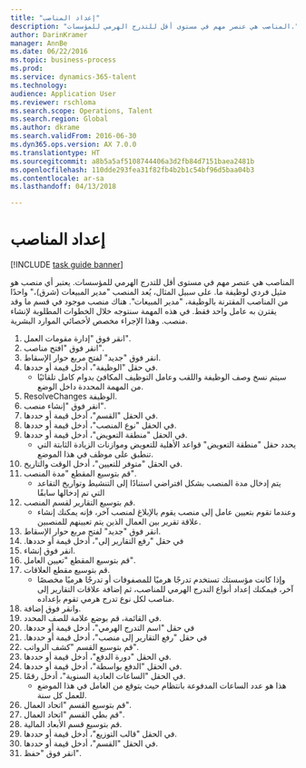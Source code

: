 ```yaml
--- 
title: "إعداد المناصب"
description: "المناصب هي عنصر مهم في مستوى أقل للتدرج الهرمي للمؤسسات."
author: DarinKramer
manager: AnnBe
ms.date: 06/22/2016
ms.topic: business-process
ms.prod: 
ms.service: dynamics-365-talent
ms.technology: 
audience: Application User
ms.reviewer: rschloma
ms.search.scope: Operations, Talent
ms.search.region: Global
ms.author: dkrame
ms.search.validFrom: 2016-06-30
ms.dyn365.ops.version: AX 7.0.0
ms.translationtype: HT
ms.sourcegitcommit: a8b5a5af5108744406a3d2fb84d7151baea2481b
ms.openlocfilehash: 110dde293fea31f82fb4b2b1c54bf96d5baa04b3
ms.contentlocale: ar-sa
ms.lasthandoff: 04/13/2018

---
```

# <a name="set-up-positions"></a>إعداد المناصب

[!INCLUDE [task guide banner](../../includes/task-guide-banner.md)]

المناصب هي عنصر مهم في مستوى أقل للتدرج الهرمي للمؤسسات. يعتبر أي منصب هو مثيل فردي لوظيفة ما. على سبيل المثال، يُعد المنصب "مدير المبيعات (شرق)،" واحدًا من المناصب المقترنة بالوظيفة، "مدير المبيعات". هناك منصب موجود في قسم ما وقد يقترن به عامل واحد فقط. في هذه المهمة سنتوجه خلال الخطوات المطلوبة لإنشاء منصب. وهذا الإجراء مخصص لأخصائي الموارد البشرية.

1. انقر فوق "إدارة مقومات العمل".
2. انقر فوق "افتح مناصب".
3. انقر فوق "جديد" لفتح مربع حوار الإسقاط‬.
4. في حقل "الوظيفة"، أدخل قيمة أو حددها.
    * سيتم نسخ وصف الوظيفة واللقب وعامل التوظيف المكافئ بدوام كامل تلقائيًا من المهمة المحددة داخل الوضع.  
5. ResolveChanges الوظيفة.
6. انقر فوق "إنشاء منصب".
7. في الحقل "القسم"، أدخل قيمة أو حددها.
8. في الحقل "نوع المنصب"، أدخل قيمة أو حددها.
9. في الحقل "منطقة التعويض"، أدخل قيمة أو حددها.
    * يحدد حقل "منطقة التعويض" قواعد الأهلية للتعويض وموازنات الزيادة الثابتة التي تنطبق على موظف في هذا الموضع.  
10. في الحقل "متوفر للتعيين‬"، أدخل الوقت والتاريخ.
11. قم بتوسيع المقطع "مدة المنصب".
    * يتم إدخال مدة المنصب بشكل افتراضي استنادًا إلى التنشيط وتواريخ التقاعد التي تم إدخالها سابقًا  
12. قم بتوسيع التقارير لقسم المنصب.
    * وعندما تقوم بتعيين عامل إلى منصب يقوم بالإبلاغ لمنصب آخر، فإنه يمكنك إنشاء علاقة تقرير بين العمال الذين يتم تعيينهم للمنصبين.  
13. انقر فوق "جديد" لفتح مربع حوار الإسقاط‬.
14. في حقل "‏‫رفع التقارير إلى"، أدخل قيمة أو حددها.
15. انقر فوق إنشاء.
16. قم بتوسيع المقطع "تعيين العامل".
17. قم بتوسيع مقطع العلاقات.
    * وإذا كانت مؤسستك تستخدم تدرجًا هرميًا للمصفوفات أو تدرجًا هرميًا مخصصًا آخر، فيمكنك إعداد أنواع التدرج الهرمي للمناصب، ثم إضافة علاقات التقارير إلى مناصب لكل نوع تدرج هرمي تقوم بإعداده.  
18. وانقر فوق إضافة.
19. في القائمة، قم بوضع علامة للصف المحدد.
20. في حقل "‏‫اسم التدرج الهرمي"، أدخل قيمة أو حددها.
21. في حقل "‏‫رفع التقارير إلى منصب"، أدخل قيمة أو حددها.
22. قم بتوسيع القسم "كشف الرواتب".
23. في الحقل "دورة الدفع"، أدخل قيمة أو حددها.
24. في الحقل "الدفع بواسطة"، أدخل قيمة أو حددها.
25. في الحقل "الساعات العادية السنوية"، أدخل رقمًا.
    * هذا هو عدد الساعات المدفوعة بانتظام حيث يتوقع من العامل في هذا الموضع للعمل كل سنة.  
26. قم بتوسيع القسم "اتحاد العمال".
27. قم بطي القسم "اتحاد العمال".
28. قم بتوسيع قسم الأبعاد المالية.
29. في الحقل "قالب التوزيع"، أدخل قيمة أو حددها.
30. في الحقل "القسم"، أدخل قيمة أو حددها.
31. انقر فوق "حفظ".


